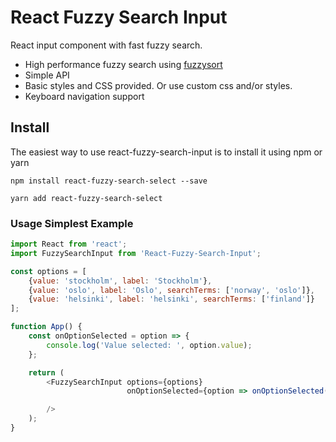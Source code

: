 # React Fuzzy Search Input

React input component with fast fuzzy search.
* High performance fuzzy search using [fuzzysort](https://github.com/farzher/fuzzysort)
* Simple API 
* Basic styles and CSS provided. Or use custom css and/or styles.
* Keyboard navigation support

## Install

The easiest way to use react-fuzzy-search-input is to install it using npm or yarn

```
npm install react-fuzzy-search-select --save
```
```
yarn add react-fuzzy-search-select
```

### Usage Simplest Example

```js
import React from 'react';
import FuzzySearchInput from 'React-Fuzzy-Search-Input';

const options = [
    {value: 'stockholm', label: 'Stockholm'},
    {value: 'oslo', label: 'Oslo', searchTerms: ['norway', 'oslo']},
    {value: 'helsinki', label: 'helsinki', searchTerms: ['finland']}
];

function App() {
    const onOptionSelected = option => {
        console.log('Value selected: ', option.value);
    };

    return (
        <FuzzySearchInput options={options}
                          onOptionSelected={option => onOptionSelected(option)}

        />
    );
}
```